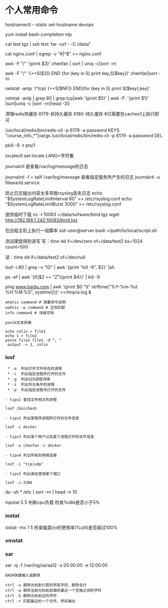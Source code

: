 # 个人常用命令

hostnamectl --static set-hostname devops

yum install bash-completion ntp

cat test.tgz | ssh test 'tar -xzf - -C /data/'

cat nginx.conf | egrep -v "#|^$" >> nginx.conf

awk -F "/"  '{print $3}' chenfan | sort | uniq -c|sort -rn

awk -F "/" '{++S[$3]} END {for (key in S) print key,S[$key]}' chenfan|sort -rn 

netstat -antp '/^tcp/ {++S[$NF]} END{for (key in S) print S[$key],key}'

netstat -anlp | grep 80 | grep tcp|awk '{print $5}' | awk -F: '{print $1}' |sort|uniq -c |sort -rn|head -20

清理redis热缓存  6179-非持久缓存   6180-持久缓存  #只需要在cacheo1上执行即可

/usr/local/redis/bin/redis-cli -p 6179 -a password KEYS "course_info_*"|xargs /usr/local/redis/bin/redis-cli -p 6179 -a password DEL

pkill -9 -t pts/1

localectl set-locale LANG=字符集

journalctl 是查看/var/log/message的日志

journalctl -f = tailf /var/log/message
查看指定服务所产生的日志
journalctl -u filewarld.service 

防止日志输出内容太多导致rsyslog丢失日志
echo "$SystemLogRateLimitInterval 60" >> /etc/rsyslog.conf
echo "$SystemLogRateLimitBurst 3000" >> /etc/rsyslog.conf

提供临时下载
nc -l 10083 </data/sofware/bind.tgz
wget http://192.168.1.242:10083/bind.tgz

在远程主机上执行一段脚本
ssh user@server bash </path/to/local/script.sh

测试硬盘得到读写
写：time dd if=/dev/zero of=/data/test2 bs=1024 count=500

读：time dd if=/data/test2 of=/dev/null

lsof -i:80 | grep -v "ID" | awk '{print "kill -9", $2}' |sh

ps -ef | awk '{if($2 == "Z"){print $4}}' | kill -9

ping www.baidu.com | awk '{print $0 "\t" strftime("%Y-%m-%d %H:%M:%S", systime())}' >>/tmp/a.log &

```
whatis command # 简要命令说明
wahtis -w command # 正则匹配
info command # 详细文档
```

```
paste文本拼接

echo colin > file1
echo 1 > file2
paste file2 file1 -d ", "
 output -> 1, colin 
```


### losf

```
 * -a  列出打开文件存在的进程
 * -c  列出指定进程所打开的文件
 * -g  列出GID进程详情
 * -i  列出符合条件的进程
 * -p  列出指定进程号打开的文件

- tips1 查找文件相关的进程

lsof /bin/bash

- tips2 列出某程序进程所打开的文件信息

lsof -c docker

- tips3 列出某个用户以及某个进程打开的文件信息

lsof -u chenfan -c docker

- tips4 列出所有的网络连接

lsof -i "tcp|udp" 

- tips5 列出谁在使用某个端口

lsof -i:3306
```

du -sh * /etc | sort -rn | head -n 10

mpstat 5 5 判断cpu负载 检查%idle是否小于5%
### iostat

iostat -mx 1 5  检查磁盘i/o的使用率(%util)是否超过100%


### vmstat



### sar

sar -q -f /var/log/sa/sa12 -s 05:00:00 -e 12:00:00

`BASH快捷输入或删除`
```
ctrl -u 删除光标到行首的所有字符，删除全行
ctrl -w 删除当前光标到前面的最近一个空格之间的字符
ctrl -h 删除光标前边的字符
ctrl -r 匹配最近的一个文件，然后输出
```
